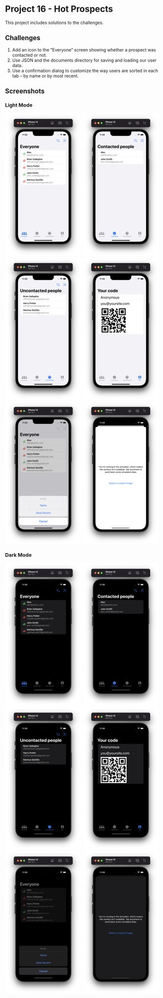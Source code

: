 # Project 16 - Hot Prospects

This project includes solutions to the challenges.

## Challenges

1. Add an icon to the “Everyone” screen showing whether a prospect was contacted or not.
2. Use JSON and the documents directory for saving and loading our user data.
3. Use a confirmation dialog to customize the way users are sorted in each tab – by name or by most recent.

## Screenshots

### Light Mode

<div>
<img src="Screenshots/Light/Light_01.png" width="250">
<img src="Screenshots/Light/Light_02.png" width="250">
<img src="Screenshots/Light/Light_03.png" width="250">
<img src="Screenshots/Light/Light_04.png" width="250">
<img src="Screenshots/Light/Light_05.png" width="250">
<img src="Screenshots/Light/Light_06.png" width="250">
</div>

### Dark Mode

<div>
<img src="Screenshots/Dark/Dark_01.png" width="250">
<img src="Screenshots/Dark/Dark_02.png" width="250">
<img src="Screenshots/Dark/Dark_03.png" width="250">
<img src="Screenshots/Dark/Dark_04.png" width="250">
<img src="Screenshots/Dark/Dark_05.png" width="250">
<img src="Screenshots/Dark/Dark_06.png" width="250">
</div>
